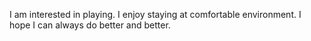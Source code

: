 I am interested in playing.
I enjoy staying at comfortable environment.
I hope I can always do better and better.
